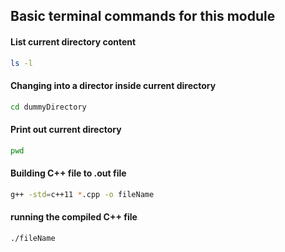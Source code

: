 ## Basic terminal commands for this module

#### List current directory content
```bash
ls -l
```
#### Changing into a director inside current directory
```bash
cd dummyDirectory
```
#### Print out current directory
```bash
pwd
```
#### Building C++ file to .out file
```bash
g++ -std=c++11 *.cpp -o fileName
```
#### running the compiled C++ file
```bash
./fileName
```